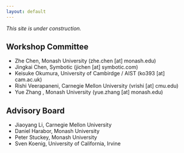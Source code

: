 ```yaml
---
layout: default
---
```


_This site is under construction._


## Workshop Committee

- Zhe Chen, Monash University (zhe.chen [at] monash.edu)
- Jingkai Chen, Symbotic (jichen [at] symbotic.com)
- Keisuke Okumura, University of Cambirdge / AIST (ko393 [at] cam.ac.uk)
- Rishi Veerapaneni, Carnegie Mellon University (vrishi [at] cmu.edu)
- Yue Zhang , Monash University (yue.zhang [at] monash.edu)


## Advisory Board

- Jiaoyang Li, Carnegie Mellon University
- Daniel Harabor, Monash University
- Peter Stuckey, Monash University
- Sven Koenig, University of California, Irvine
